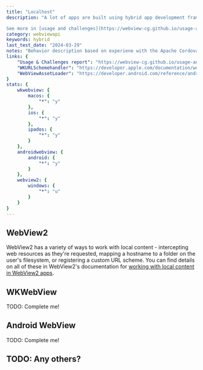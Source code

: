 ```yaml
---
title: "Localhost"
description: "A lot of apps are built using hybrid app development frameworks that use one big WebView for providing app developers a native wrapper and some plugins for their Web app. The web content is often bundled and served within the native app. For a couple of reasons using the `file:` protocol to access web content is no longer an option and WebViews provide APIs to host content.

See more in [usage and challenges](https://webview-cg.github.io/usage-and-challenges/#the-origin-in-a-webview-for-locally-hosted-content)."
category: webviewapi
keywords: hybrid
last_test_date: "2024-03-29"
notes: "Behavior description based on experiene with the Apache Cordova app framework"
links: {
    "Usage & Challenges report": "https://webview-cg.github.io/usage-and-challenges/#the-origin-in-a-webview-for-locally-hosted-content",
    "WKURLSchemehandler": "https://developer.apple.com/documentation/webkit/wkurlschemehandler",
    "WebViewAssetLoader": "https://developer.android.com/reference/androidx/webkit/WebViewAssetLoader"
}
stats: {
    wkwebview: {
		macos: {
			"*": "y"
		},
		ios: {
			"*": "y"
		},
        ipados: {
            "*": "y"
        }
	},
    androidwebview: {
        android: {
            "*": "y"
        }
    },
    webview2: {
        windows: {
            "*": "u"
        }
    }
}
---
```

## WebView2

WebView2 has a variety of ways to work with local content - intercepting web resources as they're requested, mapping a hostname to a folder on the user's filesystem, or registering a custom URL scheme. You can find details on all of these in WebView2's documentation for [working with local content in WebView2 apps](https://learn.microsoft.com/microsoft-edge/webview2/concepts/working-with-local-content).

## WKWebView

TODO: Complete me!

## Android WebView

TODO: Complete me!

## TODO: Any others?
